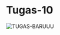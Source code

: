 # Tugas-10

![TUGAS-BARUUU](https://user-images.githubusercontent.com/59267364/127340204-8cab6e18-853c-48e8-b8b2-f1938c370423.png)
